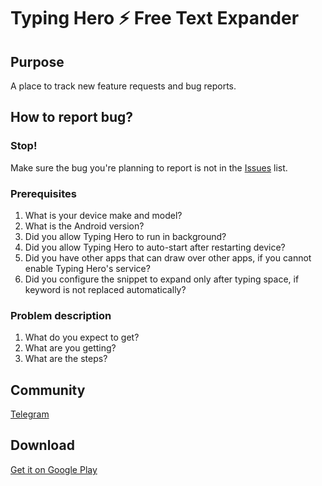 # Typing Hero ⚡ Free Text Expander

## Purpose

A place to track new feature requests and bug reports.

## How to report bug?

### Stop!
Make sure the bug you're planning to report is not in the [Issues](https://github.com/sensen/typing-hero/issues) list.

### Prerequisites
1. What is your device make and model?
2. What is the Android version?
3. Did you allow Typing Hero to run in background?
4. Did you allow Typing Hero to auto-start after restarting device?
5. Did you have other apps that can draw over other apps, if you cannot enable Typing Hero's service?
6. Did you configure the snippet to expand only after typing space, if keyword is not replaced automatically?

### Problem description
1. What do you expect to get?
2. What are you getting?
3. What are the steps?

## Community

[Telegram](http://t.me/typinghero)

## Download

[Get it on Google Play](https://play.google.com/store/apps/details?id=sen.typinghero&utm_source=github&pcampaignid=MKT-Other-global-all-co-prtnr-py-PartBadge-Mar2515-1)
